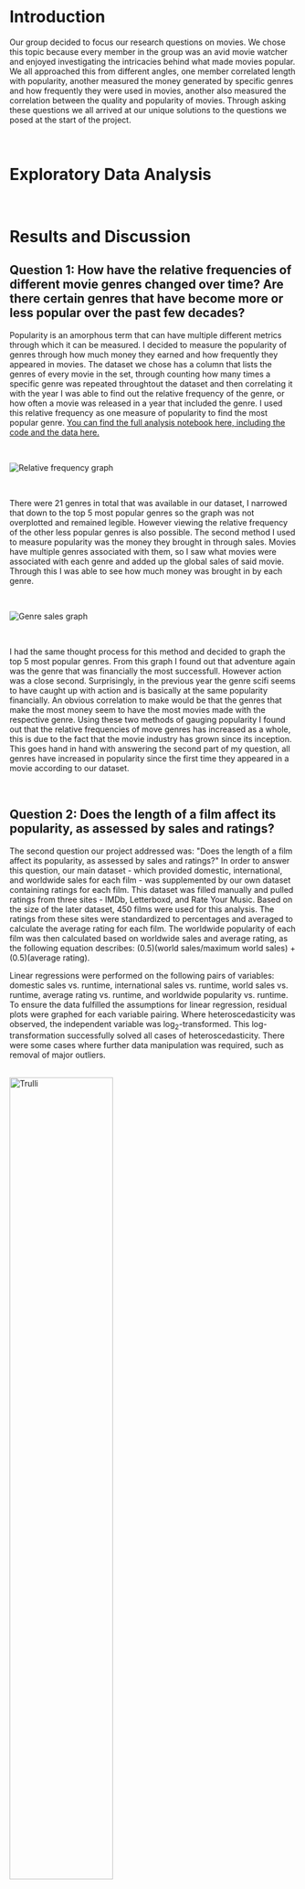 # Introduction 
Our group decided to focus our research questions on movies. We chose this topic because every member in the group was an avid movie watcher and enjoyed investigating the intricacies behind what made movies popular. We all approached this from different angles, one member correlated length with popularity, another measured the money generated by specific genres and how frequently they were used in movies, another also measured the correlation between the quality and popularity of movies. Through asking these questions we all arrived at our unique solutions to the questions we posed at the start of the project.

<br />

# Exploratory Data Analysis

<br />

# Results and Discussion

## Question 1: **How have the relative frequencies of different movie genres changed over time? Are there certain genres that have become more or less popular over the past few decades?**

Popularity is an amorphous term that can have multiple different metrics through which it can be measured. I decided to measure the popularity of genres through how much money they earned and how frequently they appeared in movies. The dataset we chose has a column that lists the genres of every movie in the set, through counting how many times a specific genre was repeated throughtout the dataset and then correlating it with the year I was able to find out the relative frequency of the genre, or how often a movie was released in a year that included the genre. I used this relative frequency as one measure of popularity to find the most popular genre. [You can find the full analysis notebook here, including the code and the data here.](analysis/analysis1.ipynb)

<br />

![Relative frequency graph](images/avi_relativefreq_top5_movies.png)

<br />

There were 21 genres in total that was available in our dataset, I narrowed that down to the top 5 most popular genres so the graph was not overplotted and remained legible. However viewing the relative frequency of the other less popular genres is also possible. The second method I used to measure popularity was the money they brought in through sales. Movies have multiple genres associated with them, so I saw what movies were associated with each genre and added up the global sales of said movie. Through this I was able to see how much money was brought in by each genre.

<br />

![Genre sales graph](images/avi_Top5_movie_genre_OT.png)

<br />

I had the same thought process for this method and decided to graph the top 5 most popular genres. From this graph I found out that adventure again was the genre that was financially the most successfull. However action was a close second. Surprisingly, in the previous year the genre scifi seems to have caught up with action and is basically at the same popularity financially. An obvious correlation to make would be that the genres that make the most money seem to have the most movies made with the respective genre. Using these two methods of gauging popularity I found out that the relative frequencies of move genres has increased as a whole, this is due to the fact that the movie industry has grown since its inception. This goes hand in hand with answering the second part of my question, all genres have increased in popularity since the first time they appeared in a movie according to our dataset.

<br />

## Question 2: **Does the length of a film affect its popularity, as assessed by sales and ratings?**

The second question our project addressed was: "Does the length of a film affect its popularity, as assessed by sales and ratings?" In order to answer this question, our main dataset - which provided domestic, international, and worldwide sales for each film - was supplemented by our own dataset containing ratings for each film. This dataset was filled manually and pulled ratings from three sites - IMDb, Letterboxd, and Rate Your Music. Based on the size of the later dataset, 450 films were used for this analysis. The ratings from these sites were standardized to percentages and averaged to calculate the average rating for each film. The worldwide popularity of each film was then calculated based on worldwide sales and average rating, as the following equation describes: (0.5)(world sales/maximum world sales) + (0.5)(average rating).

Linear regressions were performed on the following pairs of variables: domestic sales vs. runtime, international sales vs. runtime, world sales vs. runtime, average rating vs. runtime, and worldwide popularity vs. runtime. To ensure the data fulfilled the assumptions for linear regression, residual plots were graphed for each variable pairing. Where heteroscedasticity was observed, the independent variable was log<sub>2</sub>-transformed. This log-transformation successfully solved all cases of heteroscedasticity. There were some cases where further data manipulation was required, such as removal of major outliers.

<br />

<img src="./images/kyla_worldsalesvsruntime.png" alt="Trulli" style="width:60%">

<br />

<font size = 2><b>Fig 1. Worldwide sales (in U.S. dollars) are plotted against runtime (in minutes). </b>  Worldwide sales were log<sub>2</sub>-transformed due to heteroscedasticity. The equation for the trendline is as follows: log<sub>2</sub>(World Sales) = (0.01106)(Runtime) + 27.5667. P-value was 7.9933e-13. R<sup>2</sup> value was 0.3291. Standard error was 0.0015. Based on a P-value of < 0.0001, the positive correlation is significant at p <= 0.05.</font>

<br />

<img src="./images/kyla_averageratingvsruntime.png" alt="Trulli" style="width:60%">

<br />

<font size = 2><b>Fig 2. Average rating (in percentage) is plotted against runtime (in minutes). </b> Ratings from three sites - IMDb, Letterboxd, and Rate Your Music - were standardized and averaged. The equation for the trendline is as follows: Average Rating = (0.1031)(Runtime) + 51.5159. P-value was 1.4572e-07. R<sup>2</sup> value was 0.2448. Standard error was 0.0193. Based on a P-value of < 0.0001, the positive correlation is significant at p <= 0.05.</font>

<br />

<img src="./images/kyla_worldpopularityvsruntime.png" alt="Trulli" style="width:60%">

<br />

<font size = 2><b>Fig 3. Popularity (in percentage) is plotted against runtime (in minutes). </b> Popularity score takes into acount both worldwide sales and average rating [calculated as: 0.5 (worldwide sales/maximum worldwide sales) + 0.5 (average rating)]. The equation for the trendline is as follows: Worldwide Popularity = (0.1456)(Runtime) + 24.575. P-value was 1.3668e-18. R<sup>2</sup> value was 0.3986. Standard error was 0.0158. Based on a P-value of < 0.0001, the positive correlation is significant at p <= 0.05.</font>

<br />

Linear regression found significant positive correlations between all variable pairings (Fig. 1, Fig. 2, Fig. 3; figures for domestic sales vs. runtime and international sales vs. runtime are not shown here). In all cases, p-values were less than 0.0001, implying signicance at p <= 0.05. Therfore, the analysis found that film runtime does have an effect on popularity, as well as sales and ratings individually. Specifically, longer movies are more popular and perform better in sales and ratings. The regression line for worldwide popularity vs. runtime suggests that a movie's popularity score increases by around 0.15 for every minute its runtime is increased. There are several hypotheses for why this may be the case. One possibility is that longer runtimes are associated with bigger budget or higher production value projects. Another may be that longer runtimes allow for better story and character development.

Two confounding variables considered were genre and distributor. Longer runtime may be correlated with certain genres or distributors, which in turn were more popular. Although box plots were produced for a base level assessment, the scope of this analysis did not allow for in-depth statistical analysis to test for confounding correlations between runtime and genre or distributor. Therefore, this analysis was unable to determine with certainty whether the positive correlations observed between popularity and runtime were the result of confounding variables.

[You can find the full analysis notebook here, including the code and the data here.](analysis/analysis2.ipynb)

<br />

## Question 3: **Does a movie's popularity correlate with its quality?**

In [Cody's analysis](https://github.com/ubco-W2022T2-data301/project-group-group52/blob/main/analysis/analysis3.ipynb), we examined two research questions. The first question was "Does a movie's popularity correlate with it's quality?" In this analysis, Cody used a weighted rating score taken as an average of a movie's IMDb, Letterboxd, and Rateyourmusic adjusted rating. He then separated movies into 'bad', 'average', 'good', and 'great' categories based on that weighted score. The baseline score which was used to define 'average' was a 6/10 movie. Two key visualizations which were utilized to answer this question were a boxplot of weighted rating and a histogram of movie quality.

<br />

![Boxplot of Top 449 Movies by Weighted Rating](images/cody_final_analysis/boxplot.JPG)

<br />

In this visualization, we can see that the midpoint is significantly higher than 6/10, but still within what is defined as an 'average' movie. We can see that 25% of the observations fall below a rating of 5.63 with the lowest rating being 3.50. 25% of the observations are above a rating of 7.14 with the highest rating being 8.99. By our definitions, the majority of these popular movies are 'average' or 'good'. Furthermore, when we narrow the range to include only the top 150 highest rated movies, the distribution seems to shift to the right.

<br />

![Boxplot of Top 150 Movies by Weighted Rating](images/cody_final_analysis/boxplot_150.JPG)

<br />

This seems to imply that popular movies tend to be of higher quality than average movies. To further demonstrate this, we can see this histogram of the frequency of movie quality.

<br />

![Frequency Distribution of Movie Quality](images/cody_final_analysis/quality_dist.JPG)

<br />

From this graph, we can see that 'good' and 'average' movies are the most frequent. 'Bad' movies are significantly rarer, with 'great' movies being an outlier. From these visualizations as well as the deeper analysis, we concluded that popular movies tend to be rated higher than the average movie, but the correlation between popularity and 'great' movies is not that strong. In other words, we can expect a popular movie to be above average or even good, but not necessarily amazing.

<br />

## Question 4: **Does a movie's release year correlate with its quality?**

The second research question was "Does a movie's release year correlate with its quality?" This question was simpler to answer. Initially, it seemed that there was a correlation between release year and quality, however these older years tended to have significantly fewer observations. A filter was applied to only account for years with a large amount of observations (2000-2021), and this scatterplot was obtained. 

<br />

![Scatterplot of Movie Weighted Rating by Release Year: 2000-2021](images/cody_final_analysis/scatterplot.JPG)

<br />

As we can see, when eliminating the years which had few observations, there appeared to be much less of a correlation between release year and quality. We concluded that there is no significant correlation between release year and quality. 

<br />

# Conclusion

In our analysis, we have learned that by investigating runtime, sales, ratings, and genres, popular movies tend to have these characteristics. Movies have been growing in popularity steadily. Sales tend to increase over the years and amount of movies made within a genre also increases. We found that the 2 most popular movie genres are 'Adventure' and 'Action'. We found that popular films tend to have longer runtimes. We found that there is a positive correlation between a movie's quality and its popularity. Finally, we found that there isn't a significant correlation between a movie's release year and it's quality. In conclusion, we can see that popular movies tend to be more recent, longer, action or adventure-oriented, and higher quality. 
